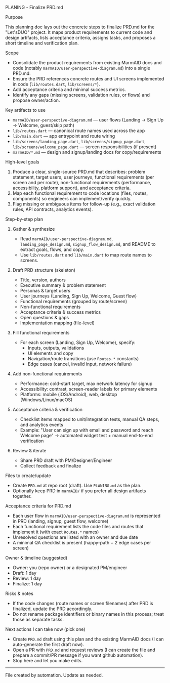 PLANING - Finalize PRD.md

Purpose

This planning doc lays out the concrete steps to finalize PRD.md for the "Let'sDUO" project. It maps product requirements to current code and design artifacts, lists acceptance criteria, assigns tasks, and proposes a short timeline and verification plan.

Scope

- Consolidate the product requirements from existing MarmAID docs and code (notably `marmAID/user-perspective-diagram.md`) into a single PRD.md.
- Ensure the PRD references concrete routes and UI screens implemented in code (`lib/routes.dart`, `lib/screens/*`).
- Add acceptance criteria and minimal success metrics.
- Identify any gaps (missing screens, validation rules, or flows) and propose owner/action.

Key artifacts to use

- `marmAID/user-perspective-diagram.md` — user flows (Landing -> Sign Up -> Welcome, guest/skip path)
- `lib/routes.dart` — canonical route names used across the app
- `lib/main.dart` — app entrypoint and route wiring
- `lib/screens/landing_page.dart`, `lib/screens/signup_page.dart`, `lib/screens/welcome_page.dart` — screen responsibilities (if present)
- `marmAID/*.md` — design and signup/landing docs for copy/requirements

High-level goals

1. Produce a clear, single-source PRD.md that describes: problem statement, target users, user journeys, functional requirements (per screen and per route), non-functional requirements (performance, accessibility, platform support), and acceptance criteria.
2. Map each functional requirement to code locations (files, routes, components) so engineers can implement/verify quickly.
3. Flag missing or ambiguous items for follow-up (e.g., exact validation rules, API contracts, analytics events).

Step-by-step plan

1. Gather & synthesize
   - Read `marmAID/user-perspective-diagram.md`, `landing_page_design.md`, `signup_flow_design.md`, and README to extract goals, flows, and copy.
   - Use `lib/routes.dart` and `lib/main.dart` to map route names to screens.

2. Draft PRD structure (skeleton)
   - Title, version, authors
   - Executive summary & problem statement
   - Personas & target users
   - User journeys (Landing, Sign Up, Welcome, Guest flow)
   - Functional requirements (grouped by route/screen)
   - Non-functional requirements
   - Acceptance criteria & success metrics
   - Open questions & gaps
   - Implementation mapping (file-level)

3. Fill functional requirements
   - For each screen (Landing, Sign Up, Welcome), specify:
     - Inputs, outputs, validations
     - UI elements and copy
     - Navigation/route transitions (use `Routes.*` constants)
     - Edge cases (cancel, invalid input, network failure)

4. Add non-functional requirements
   - Performance: cold-start target, max network latency for signup
   - Accessibility: contrast, screen-reader labels for primary elements
   - Platforms: mobile (iOS/Android), web, desktop (Windows/Linux/macOS)

5. Acceptance criteria & verification
   - Checklist items mapped to unit/integration tests, manual QA steps, and analytics events
   - Example: "User can sign up with email and password and reach Welcome page" → automated widget test + manual end-to-end verification

6. Review & iterate
   - Share PRD draft with PM/Designer/Engineer
   - Collect feedback and finalize

Files to create/update

- Create `PRD.md` at repo root (draft). Use `PLANING.md` as the plan.
- Optionally keep PRD in `marmAID/` if you prefer all design artifacts together.

Acceptance criteria for PRD.md

- Each user flow in `marmAID/user-perspective-diagram.md` is represented in PRD (landing, signup, guest flow, welcome)
- Each functional requirement lists the code files and routes that implement it (with exact `Routes.*` names)
- Unresolved questions are listed with an owner and due date
- A minimal QA checklist is present (happy-path + 2 edge cases per screen)

Owner & timeline (suggested)

- Owner: you (repo owner) or a designated PM/engineer
- Draft: 1 day
- Review: 1 day
- Finalize: 1 day

Risks & notes

- If the code changes (route names or screen filenames) after PRD is finalized, update the PRD accordingly.
- Do not rename package identifiers or binary names in this process; treat those as separate tasks.

Next actions I can take now (pick one)

- Create `PRD.md` draft using this plan and the existing MarmAID docs (I can auto-generate the first draft now).
- Open a PR with `PRD.md` and request reviews (I can create the file and prepare a commit/PR message if you want github automation).
- Stop here and let you make edits.

---

File created by automation. Update as needed.
